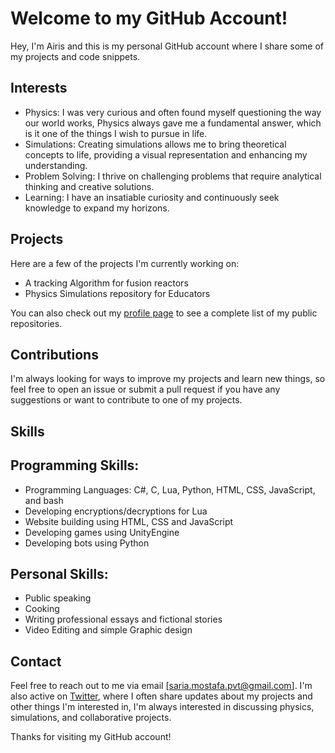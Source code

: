 # Welcome to my GitHub Account!

Hey, I'm Airis and this is my personal GitHub account where I share some of my projects and code snippets.

## Interests

- Physics: I was very curious and often found myself questioning the way our world works, Physics always gave me a fundamental answer, which is it one of the things I wish to pursue in life. 
- Simulations: Creating simulations allows me to bring theoretical concepts to life, providing a visual representation and enhancing my understanding.
- Problem Solving: I thrive on challenging problems that require analytical thinking and creative solutions.
- Learning: I have an insatiable curiosity and continuously seek knowledge to expand my horizons.

## Projects

Here are a few of the projects I'm currently working on:

- A tracking Algorithm for fusion reactors
- Physics Simulations repository for Educators


You can also check out my [profile page](https://github.com/OnlyMeST) to see a complete list of my public repositories.

## Contributions

I'm always looking for ways to improve my projects and learn new things, so feel free to open an issue or submit a pull request if you have any suggestions or want to contribute to one of my projects.

## Skills

## Programming Skills:
- Programming Languages: C#, C, Lua, Python, HTML, CSS, JavaScript, and bash
- Developing encryptions/decryptions for Lua
- Website building using HTML, CSS and JavaScript
- Developing games using UnityEngine
- Developing bots using Python
  
## Personal Skills:
- Public speaking
- Cooking
- Writing professional essays and fictional stories 
- Video Editing and simple Graphic design

## Contact

Feel free to reach out to me via email [saria.mostafa.pvt@gmail.com]. I'm also active on [Twitter](https://twitter.com/OnlyMeST2), where I often share updates about my projects and other things I'm interested in, I'm always interested in discussing physics, simulations, and collaborative projects.

Thanks for visiting my GitHub account!
